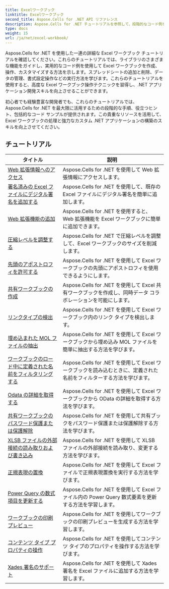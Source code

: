 ```yaml
---
title: Excelワークブック
linktitle: Excelワークブック
second_title: Aspose.Cells for .NET API リファレンス
description: Aspose.Cells for .NET チュートリアルを参照して、段階的なコード例を使用して Excel ワークブックの操作をマスターしてください。
type: docs
weight: 15
url: /ja/net/excel-workbook/
---
```

Aspose.Cells for .NET を使用した一連の詳細な Excel ワークブック チュートリアルを確認してください。これらのチュートリアルでは、ライブラリのさまざまな機能をガイドし、実用的なコード例を使用して Excel ワークブックを作成、操作、カスタマイズする方法を示します。スプレッドシートの追加と削除、データの管理、書式設定操作などの実行方法を学びます。これらのチュートリアルを使用すると、高度な Excel ワークブック操作テクニックを習得し、.NET アプリケーション開発スキルを向上させることができます。

初心者でも経験豊富な開発者でも、これらのチュートリアルでは、Aspose.Cells for .NET を最大限に活用するための段階的な手順、役立つヒント、包括的なコード サンプルが提供されます。この貴重なリソースを活用して、Excel ワークブックの処理と強力なカスタム .NET アプリケーションの構築のスキルを向上させてください。

## チュートリアル 
| タイトル | 説明 |
| --- | --- |
| [Web 拡張情報へのアクセス](./access-web-extension-information/) | Aspose.Cells for .NET を使用して Web 拡張情報にアクセスします。 |  
| [署名済みの Excel ファイルにデジタル署名を追加する](./add-digital-signature-to-an-already-signed-excel-file/) | Aspose.Cells for .NET を使用して、既存の Excel ファイルにデジタル署名を簡単に追加します。 |  
| [Web 拡張機能の追加](./add-web-extension/) | Aspose.Cells for .NET を使用すると、Web 拡張機能を Excel ワークブックに簡単に追加できます。 |  
| [圧縮レベルを調整する](./adjust-compression-level/) | Aspose.Cells for .NET で圧縮レベルを調整して、Excel ワークブックのサイズを削減します。 |  
| [先頭のアポストロフィを許可する](./allow-leading-apostrophe/) | Aspose.Cells for .NET を使用して Excel ワークブックの先頭にアポストロフィを使用できるようにします。 |  
| [共有ワークブックの作成](./create-shared-workbook/) | Aspose.Cells for .NET を使用して Excel 共有ワークブックを作成し、同時データ コラボレーションを可能にします。 |  
| [リンクタイプの検出](./detect-link-types/) | Aspose.Cells for .NET を使用して Excel ワークブック内のリンク タイプを検出します。 |  
| [埋め込まれた MOL ファイルの抽出](./extract-embedded-mol-file/) | Aspose.Cells for .NET を使用して Excel ワークブックから埋め込み MOL ファイルを簡単に抽出する方法を学びます。 |  
| [ワークブックのロード中に定義された名前をフィルタリングする](./filter-defined-names-while-loading-workbook/) | Aspose.Cells for .NET を使用して Excel ワークブックを読み込むときに、定義された名前をフィルターする方法を学びます。 |  
| [Odata の詳細を取得する](./get-odata-details/) | Aspose.Cells for .NET を使用して Excel ワークブックから OData の詳細を取得する方法を学びます。 |  
| [共有ワークブックのパスワード保護または保護解除](./password-protect-or-unprotect-shared-workbook/) | Aspose.Cells for .NET を使用して共有ブックをパスワード保護または保護解除する方法を学びます。 |  
| [XLSB ファイルの外部接続の読み取りおよび書き込み](./read-and-write-external-connection-of-xlsb-file/) | Aspose.Cells for .NET を使用して XLSB ファイルの外部接続を読み取り、変更する方法を学びます。 |  
| [正規表現の置換](./regex-replace/) | Aspose.Cells for .NET を使用して Excel ファイルで正規表現置換を実行する方法を学びます。 |  
| [Power Query の数式項目を更新する](./update-power-query-formula-item/) | Aspose.Cells for .NET を使用して Excel ファイル内の Power Query 数式要素を更新する方法を学習します。 |  
| [ワークブックの印刷プレビュー](./workbook-print-preview/) | Aspose.Cells for .NET を使用してワークブックの印刷プレビューを生成する方法を学習します。 |  
| [コンテンツ タイプ プロパティの操作](./working-with-content-type-properties/) | Aspose.Cells for .NET を使用してコンテンツ タイプのプロパティを操作する方法を学びます。 |  
| [Xades 署名のサポート](./xades-signature-support/) | Aspose.Cells for .NET を使用して Xades 署名を Excel ファイルに追加する方法を学習します。 |  